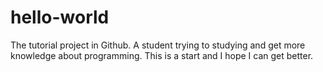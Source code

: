 # hello-world
The tutorial project in Github.
A student trying to studying and get more knowledge about programming.
This is a start and I hope I can get better.

